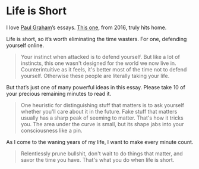 # Life is Short


I love [Paul Graham](https://en.wikipedia.org/wiki/Paul_Graham_(programmer))’s essays. [This one](http://paulgraham.com/vb.html), from 2016, truly hits home. 

<!--more-->

Life is short, so it’s worth eliminating the time wasters. For one, defending yourself online.

> Your instinct when attacked is to defend yourself.  But like a lot of instincts, this one wasn't designed for the world we now live in.  Counterintuitive as it feels, it's better most of the time not to defend yourself.  Otherwise these people are literally taking your life.

But that’s just one of many powerful ideas in this essay. Please take 10 of your precious remaining minutes  to read it. 

> One heuristic for distinguishing stuff that matters is to ask yourself whether you'll care about it in the future.  Fake stuff that matters usually has a sharp peak of seeming to matter.  That's how it tricks you.  The area under the curve is small, but its shape jabs into your consciousness like a pin.

As I come to the waning years of my life, I want to make every minute count. 

> Relentlessly prune bullshit, don't wait to do things that matter, and savor the time you have.  That's what you do when life is short.
